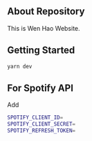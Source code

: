 ## About Repository
This is Wen Hao Website.

## Getting Started
```bash
yarn dev
```
## For Spotify API
Add 
```bash
SPOTIFY_CLIENT_ID=
SPOTIFY_CLIENT_SECRET=
SPOTIFY_REFRESH_TOKEN=
```